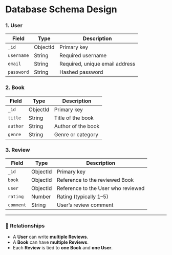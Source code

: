 # Database Schema Design

### 1. **User**

| Field      | Type     | Description                   |
|------------|----------|-------------------------------|
| `_id`      | ObjectId | Primary key                   |
| `username` | String   | Required username             |
| `email`    | String   | Required, unique email address|
| `password` | String   | Hashed password               |

### 2. **Book**

| Field      | Type     | Description           |
|------------|----------|-----------------------|
| `_id`      | ObjectId | Primary key           |
| `title`    | String   | Title of the book     |
| `author`   | String   | Author of the book    |
| `genre`    | String   | Genre or category     |

### 3. **Review**

| Field    | Type     | Description                          |
|----------|----------|--------------------------------------|
| `_id`    | ObjectId | Primary key                          |
| `book`   | ObjectId | Reference to the reviewed Book       |
| `user`   | ObjectId | Reference to the User who reviewed   |
| `rating` | Number   | Rating (typically 1–5)               |
| `comment`| String   | User’s review comment                |

---

### 🔗 Relationships

- A **User** can write **multiple Reviews**.
- A **Book** can have **multiple Reviews**.
- Each **Review** is tied to **one Book** and **one User**.
